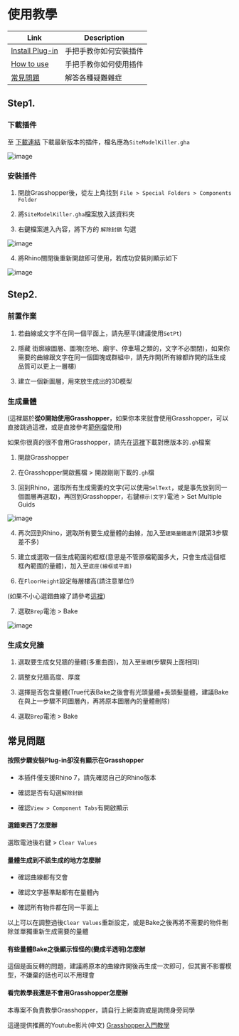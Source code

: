 # 使用教學

| Link | Description |
|---|---|
| [Install Plug-in](Tutorial.md#step1) | 手把手教你如何安裝插件 |
| [How to use](Tutorial.md#step2) | 手把手教你如何使用插件 |
| [常見問題](Tutorial.md#常見問題) | 解答各種疑難雜症 |

## Step1.

### 下載插件

至 [下載連結](https://github.com/waiwaimi/SiteModel_Killer/releases) 下載最新版本的插件，檔名應為`SiteModelKiller.gha`

![image](https://github.com/waiwaimi/SiteModel_Killer/blob/master/docs/pic/download_release.png)

### 安裝插件

1. 開啟Grasshopper後，從左上角找到 `File > Special Folders > Components Folder`

2. 將`SiteModelKiller.gha`檔案放入該資料夾

3. 右鍵檔案進入內容，將下方的 `解除封鎖` 勾選

![image](https://github.com/waiwaimi/SiteModel_Killer/blob/master/docs/pic/plugin_unlock.jpg)

4. 將Rhino關閉後重新開啟即可使用，若成功安裝則顯示如下

![image](https://github.com/waiwaimi/SiteModel_Killer/blob/master/docs/pic/install_plugin_success.jpg)

## Step2.

### 前置作業

1. 若曲線或文字不在同一個平面上，請先壓平(建議使用`SetPt`)

2. 隱藏 街廓線圖層、圖塊(空地、廟宇、停車場之類的，文字不必關閉)，如果你需要的曲線跟文字在同一個圖塊或群組中，請先炸開(所有線都炸開的話生成品質可以更上一層樓)

3. 建立一個新圖層，用來放生成出的3D模型

### 生成量體

(這裡屬於**從0開始使用Grasshopper**，如果你本來就會使用Grasshopper，可以直接跳過這裡，或是直接參考[範例檔](https://github.com/waiwaimi/SiteModel_Killer/blob/master/Example_Files)使用)

如果你很真的很不會用Grasshopper，請先在[這裡](https://github.com/waiwaimi/SiteModel_Killer/blob/master/Example_Files)下載對應版本的`.gh`檔案

1. 開啟Grasshopper

2. 在Grasshopper開啟舊檔 > 開啟剛剛下載的`.gh`檔

3. 回到Rhino，選取所有生成需要的文字(可以使用`SelText`，或是事先放到同一個圖層再選取)，再回到Grasshopper，右鍵`標示(文字)`電池 > Set Multiple Guids

![image](https://github.com/waiwaimi/SiteModel_Killer/blob/master/docs/pic/use_SetMultipleGuids.jpg)

4. 再次回到Rhino，選取所有要生成量體的曲線，加入至`建築量體邊界`(跟第3步驟差不多)

5. 建立或選取一個生成範圍的框框(意思是不管原檔範圍多大，只會生成這個框框內範圍的量體)，加入至`底座(線框或平面)`

6. 在`FloorHeight`設定每層樓高(請注意單位!)

(如果不小心選錯曲線了請參考[這裡](Tutorial.md#選錯東西了怎麼辦))

7. 選取`Brep`電池 > Bake

![image](https://github.com/waiwaimi/SiteModel_Killer/blob/master/docs/pic/use_BakeBuilding.jpg)

### 生成女兒牆

1. 選取要生成女兒牆的量體(多重曲面)，加入至`量體`(步驟與上面相同)

2. 調整女兒牆高度、厚度

3. 選擇是否包含量體(True代表Bake之後會有光頭量體+長頭髮量體，建議Bake在與上一步驟不同圖層內，再將原本圖層內的量體刪除)

4. 選取`Brep`電池 > Bake

## 常見問題

#### 按照步驟安裝Plug-in卻沒有顯示在Grasshopper

- 本插件僅支援Rhino 7，請先確認自己的Rhino版本

- 確認是否有勾選`解除封鎖`

- 確認`View > Component Tabs`有開啟顯示

#### 選錯東西了怎麼辦

選取電池後右鍵 > `Clear Values`

#### 量體生成到不該生成的地方怎麼辦

- 確認曲線都有交會

- 確認文字基準點都有在量體內

- 確認所有物件都在同一平面上

以上可以在調整過後`Clear Values`重新設定，或是Bake之後再將不需要的物件刪除並單獨重新生成需要的量體

#### 有些量體Bake之後顯示怪怪的(變成半透明)怎麼辦

這個是面反轉的問題，建議將原本的曲線炸開後再生成一次即可，但其實不影響模型，不嫌棄的話也可以不用理會

#### 看完教學我還是不會用Grasshopper怎麼辦

本專案不負責教學Grasshopper，請自行上網查詢或是詢問身旁同學

這邊提供推薦的Youtube影片(中文) [Grasshopper入門教學](https://www.youtube.com/watch?v=6Skj2kn49J8&list=PLbVdFUxIVAqKLZH0ima63kPLIcW0viWV_)